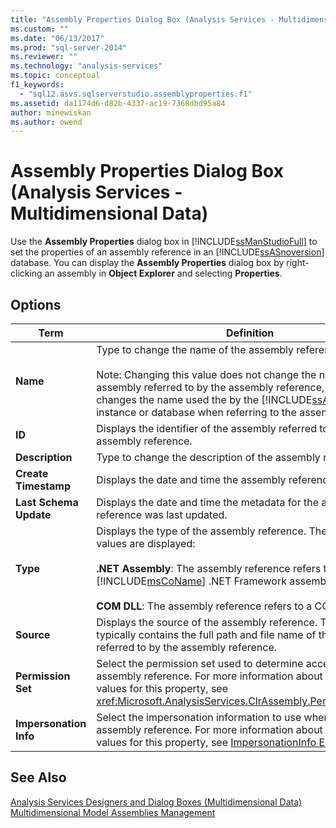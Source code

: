 ```yaml
---
title: "Assembly Properties Dialog Box (Analysis Services - Multidimensional Data) | Microsoft Docs"
ms.custom: ""
ms.date: "06/13/2017"
ms.prod: "sql-server-2014"
ms.reviewer: ""
ms.technology: "analysis-services"
ms.topic: conceptual
f1_keywords: 
  - "sql12.asvs.sqlserverstudio.assemblyproperties.f1"
ms.assetid: da1174d6-d82b-4337-ac19-7368dbd95a84
author: minewiskan
ms.author: owend
---
```

# Assembly Properties Dialog Box (Analysis Services - Multidimensional Data)
  Use the **Assembly Properties** dialog box in [!INCLUDE[ssManStudioFull](../includes/ssmanstudiofull-md.md)] to set the properties of an assembly reference in an [!INCLUDE[ssASnoversion](../includes/ssasnoversion-md.md)] database. You can display the **Assembly Properties** dialog box by right-clicking an assembly in **Object Explorer** and selecting **Properties**.  
  
## Options  
  
|Term|Definition|  
|----------|----------------|  
|**Name**|Type to change the name of the assembly reference.<br /><br /> Note: Changing this value does not change the name of the assembly referred to by the assembly reference, but instead changes the name used the by the [!INCLUDE[ssASnoversion](../includes/ssasnoversion-md.md)] instance or database when referring to the assembly reference.|  
|**ID**|Displays the identifier of the assembly referred to by the assembly reference.|  
|**Description**|Type to change the description of the assembly reference.|  
|**Create Timestamp**|Displays the date and time the assembly reference was created.|  
|**Last Schema Update**|Displays the date and time the metadata for the assembly reference was last updated.|  
|**Type**|Displays the type of the assembly reference. The following values are displayed:<br /><br /> **.NET Assembly**: The assembly reference refers to a [!INCLUDE[msCoName](../includes/msconame-md.md)] .NET Framework assembly.<br /><br /> **COM DLL**: The assembly reference refers to a COM library.|  
|**Source**|Displays the source of the assembly reference. This property typically contains the full path and file name of the assembly referred to by the assembly reference.|  
|**Permission Set**|Select the permission set used to determine access to the assembly reference. For more information about the available values for this property, see <xref:Microsoft.AnalysisServices.ClrAssembly.PermissionSet%2A>.|  
|**Impersonation Info**|Select the impersonation information to use when accessing the assembly reference. For more information about the available values for this property, see [ImpersonationInfo Element &#40;ASSL&#41;](https://docs.microsoft.com/analysis-services/assl/properties/impersonationinfo-element-assl)|  
  
## See Also  
 [Analysis Services Designers and Dialog Boxes &#40;Multidimensional Data&#41;](analysis-services-designers-and-dialog-boxes-multidimensional-data.md)   
 [Multidimensional Model Assemblies Management](multidimensional-models/multidimensional-model-assemblies-management.md)  
  
  
